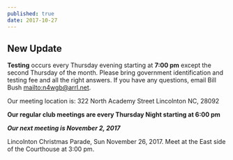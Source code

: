 ```yaml
---
published: true
date: 2017-10-27
---
```

## New Update

**Testing** occurs every Thursday evening starting at **7:00 pm** except the second Thursday of the month.
Please bring government identification and testing fee and all the right answers.
If you have any questions, email Bill Bush <mailto:n4wgb@arrl.net>.

Our meeting location is: 322 North Academy Street Lincolnton NC, 28092

**Our regular club meetings are every Thursday Night starting at 6:00 pm**

***Our next meeting is November 2, 2017***

Lincolnton Christmas Parade, Sun November 26, 2017. Meet at the East side of the Courthouse at 3:00 pm.
